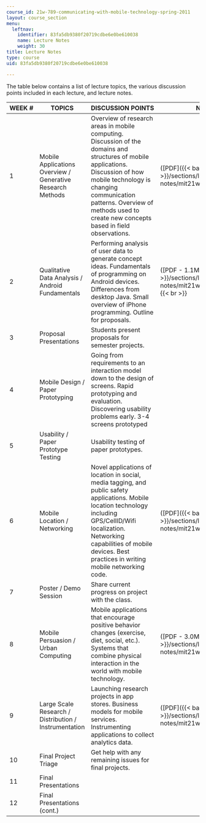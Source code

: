 ```yaml
---
course_id: 21w-789-communicating-with-mobile-technology-spring-2011
layout: course_section
menu:
  leftnav:
    identifier: 83fa5db9380f20719cdbe6e0be610038
    name: Lecture Notes
    weight: 30
title: Lecture Notes
type: course
uid: 83fa5db9380f20719cdbe6e0be610038

---
```


The table below contains a list of lecture topics, the various discussion points included in each lecture, and lecture notes.

| WEEK # | TOPICS | DISCUSSION POINTS | NOTES |
| --- | --- | --- | --- |
| 1 | Mobile Applications Overview / Generative Research Methods | Overview of research areas in mobile computing. Discussion of the domains and structures of mobile applications. Discussion of how mobile technology is changing communication patterns. Overview of methods used to create new concepts based in field observations. | ([PDF]({{< baseurl >}}/sections/lecture-notes/mit21w_789s11_class1)) |
| 2 | Qualitative Data Analysis / Android Fundamentals | Performing analysis of user data to generate concept ideas. Fundamentals of programming on Android devices. Differences from desktop Java. Small overview of iPhone programming. Outline for proposals. | ([PDF - 1.1MB]({{< baseurl >}}/sections/lecture-notes/mit21w_789s11_class2))  {{< br >}} |
| 3 | Proposal Presentations | Students present proposals for semester projects. | &nbsp; |
| 4 | Mobile Design / Paper Prototyping | Going from requirements to an interaction model down to the design of screens. Rapid prototyping and evaluation. Discovering usability problems early. 3-4 screens prototyped | &nbsp; |
| 5 | Usability / Paper Prototype Testing | Usability testing of paper prototypes. | &nbsp; |
| 6 | Mobile Location / Networking | Novel applications of location in social, media tagging, and public safety applications. Mobile location technology including GPS/CellID/Wifi localization. Networking capabilities of mobile devices. Best practices in writing mobile networking code. | ([PDF]({{< baseurl >}}/sections/lecture-notes/mit21w_789s11_class6)) |
| 7 | Poster / Demo Session | Share current progress on project with the class. | &nbsp; |
| 8 | Mobile Persuasion / Urban Computing | Mobile applications that encourage positive behavior changes (exercise, diet, social, etc.). Systems that combine physical interaction in the world with mobile technology. | ([PDF - 3.0MB]({{< baseurl >}}/sections/lecture-notes/mit21w_789s11_class8)) |
| 9 | Large Scale Research / Distribution / Instrumentation | Launching research projects in app stores. Business models for mobile services. Instrumenting applications to collect analytics data. | ([PDF]({{< baseurl >}}/sections/lecture-notes/mit21w_789s11_class9)) |
| 10 | Final Project Triage | Get help with any remaining issues for final projects. | &nbsp; |
| 11 | Final Presentations | &nbsp; |
| 12 | Final Presentations (cont.) | &nbsp; |